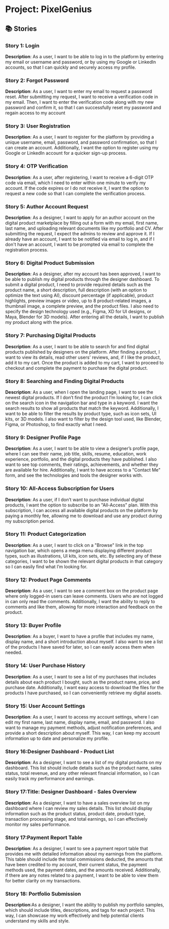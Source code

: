 # Project: PixelGenius

## 📚 Stories

### Story 1: Login
**Description**: As a user, I want to be able to log in to the platform by entering my email or username and password, or by using my Google or LinkedIn accounts, so that I can quickly and securely access my profile.

### Story 2: Forgot Password
**Description**: As a user, I want to enter my email to request a password reset. After submitting my request, I want to receive a verification code in my email. Then, I want to enter the verification code along with my new password and confirm it, so that I can successfully reset my password and regain access to my account

### Story 3: User Registration
**Description**:  As a user, I want to register for the platform by providing a unique username, email, password, and password confirmation, so that I can create an account. Additionally, I want the option to register using my Google or LinkedIn account for a quicker sign-up process.

### Story 4: OTP Verification
**Description**:  As a user, after registering, I want to receive a 6-digit OTP code via email, which I need to enter within one minute to verify my account. If the code expires or I do not receive it, I want the option to request a new code so that I can complete the verification process.

### Story 5: Author Account Request
**Description**: As a designer, I want to apply for an author account on the digital product marketplace by filling out a form with my email, first name, last name, and uploading relevant documents like my portfolio and CV. After submitting the request, I expect the admins to review and approve it. If I already have an account, I want to be notified via email to log in, and if I don't have an account, I want to be prompted via email to complete the registration process.

### Story 6: Digital Product Submission
**Description**: As a designer, after my account has been approved, I want to be able to publish my digital products through the designer dashboard. To submit a digital product, I need to provide required details such as the product name, a short description, full description (with an option to optimize the text using AI), discount percentage (if applicable), product highlights, preview images or video, up to 8 product-related images, a thumbnail image, a complete preview, and the product files. I also need to specify the design technology used (e.g., Figma, XD for UI designs, or Maya, Blender for 3D models). After entering all the details, I want to publish my product along with the price.

### Story 7: Purchasing Digital Products
**Description**: As a user, I want to be able to search for and find digital products published by designers on the platform. After finding a product, I want to view its details, read other users' reviews, and, if I like the product, add it to my cart. Once the product is added to my cart, I want to proceed to checkout and complete the payment to purchase the digital product.

### Story 8: Searching and Finding Digital Products
**Description**: As a user, when I open the landing page, I want to see the newest digital products. If I don’t find the product I’m looking for, I can click on the search icon in the navigation bar and type in a keyword. I want the search results to show all products that match the keyword. Additionally, I want to be able to filter the results by product type, such as icon sets, UI kits, or 3D models. I also want to filter by the design tool used, like Blender, Figma, or Photoshop, to find exactly what I need.

### Story 9: Designer Profile Page
**Description**: As a user, I want to be able to view a designer’s profile page, where I can see their name, job title, skills, resume, education, work experience, portfolio, and the digital products they have published. I also want to see top comments, their ratings, achievements, and whether they are available for hire. Additionally, I want to have access to a "Contact Me" form, and see the technologies and tools the designer works with.

### Story 10: All-Access Subscription for Users
**Description**: As a user, if I don’t want to purchase individual digital products, I want the option to subscribe to an "All-Access" plan. With this subscription, I can access all available digital products on the platform by paying a monthly fee, allowing me to download and use any product during my subscription period.

### Story 11: Product Categorization
**Description**: As a user, I want to click on a "Browse" link in the top navigation bar, which opens a mega menu displaying different product types, such as illustrations, UI kits, icon sets, etc. By selecting any of these categories, I want to be shown the relevant digital products in that category so I can easily find what I’m looking for.

### Story 12: Product Page Comments
**Description**: As a user, I want to see a comment box on the product page where only logged-in users can leave comments. Users who are not logged in can only read the comments. Additionally, I want the ability to reply to comments and like them, allowing for more interaction and feedback on the product.

### Story 13: Buyer Profile
**Description**: As a buyer, I want to have a profile that includes my name, display name, and a short introduction about myself. I also want to see a list of the products I have saved for later, so I can easily access them when needed.

### Story 14: User Purchase History
**Description**: As a user, I want to see a list of my purchases that includes details about each product I bought, such as the product name, price, and purchase date. Additionally, I want easy access to download the files for the products I have purchased, so I can conveniently retrieve my digital assets.

### Story 15: User Account Settings
**Description**: As a user, I want to access my account settings, where I can edit my first name, last name, display name, email, and password. I also want to manage my payment methods, adjust notification preferences, and provide a short description about myself. This way, I can keep my account information up to date and personalize my profile.

### Story 16:Designer Dashboard - Product List
**Description**: As a designer, I want to see a list of my digital products on my dashboard. This list should include details such as the product name, sales status, total revenue, and any other relevant financial information, so I can easily track my performance and earnings.

### Story 17:Title: Designer Dashboard - Sales Overview
**Description**: As a designer, I want to have a sales overview list on my dashboard where I can review my sales details. This list should display information such as the product status, product date, product type, transaction processing stage, and total earnings, so I can effectively monitor my sales performance.

### Story 17:Payment Report Table
**Description**: As a designer, I want to see a payment report table that provides me with detailed information about my earnings from the platform. This table should include the total commissions deducted, the amounts that have been credited to my account, their current status, the payment methods used, the payment dates, and the amounts received. Additionally, if there are any notes related to a payment, I want to be able to view them for better clarity on my transactions.

### Story 18: Portfolio Submission
**Description**:As a designer, I want the ability to publish my portfolio samples, which should include titles, descriptions, and tags for each project. This way, I can showcase my work effectively and help potential clients understand my skills and style.



















